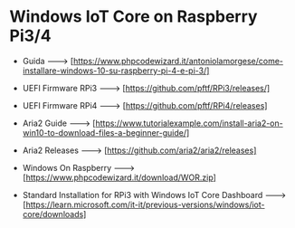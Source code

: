 # Windows IoT Core on Raspberry Pi3/4

- Guida ---> [https://www.phpcodewizard.it/antoniolamorgese/come-installare-windows-10-su-raspberry-pi-4-e-pi-3/]

- UEFI Firmware RPi3 ---> [https://github.com/pftf/RPi3/releases/]
- UEFI Firmware RPi4 ---> [https://github.com/pftf/RPi4/releases]

- Aria2 Guide ---> [https://www.tutorialexample.com/install-aria2-on-win10-to-download-files-a-beginner-guide/]
- Aria2 Releases ---> [https://github.com/aria2/aria2/releases]

- Windows On Raspberry ---> [https://www.phpcodewizard.it/download/WOR.zip]


- Standard Installation for RPi3 with Windows IoT Core Dashboard ---> [https://learn.microsoft.com/it-it/previous-versions/windows/iot-core/downloads]